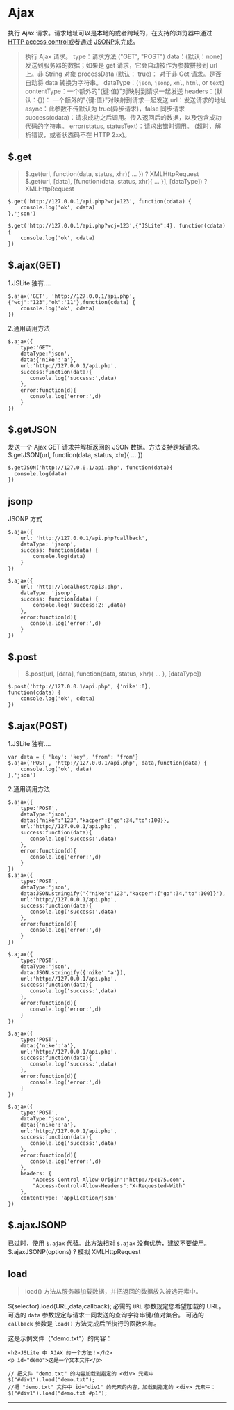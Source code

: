 # Ajax

执行 Ajax 请求。请求地址可以是本地的或者跨域的，在支持的浏览器中通过 [HTTP access control](https://developer.mozilla.org/zh-CN/docs/Web/HTTP/Access_control_CORS)或者通过 [JSONP](http://json-p.org/)来完成。

> 执行 Ajax 请求。
> type：请求方法 ("GET", "POST")
> data：(默认：none)发送到服务器的数据；如果是 get 请求，它会自动被作为参数拼接到 url 上。非 String 对象
> processData (默认： true)： 对于非 Get 请求。是否自动将 data 转换为字符串。
> dataType：(`json`, `jsonp`, `xml`, `html`, or `text`)
> contentType：一个额外的"{键:值}"对映射到请求一起发送
> headers：(默认：{})： 一个额外的"{键:值}"对映射到请求一起发送
> url：发送请求的地址
> async：此参数不传默认为 true(异步请求)，false 同步请求
> success(cdata)：请求成功之后调用。传入返回后的数据，以及包含成功代码的字符串。
> error(status, statusText)：请求出错时调用。 (超时，解析错误，或者状态码不在 HTTP 2xx)。

## $.get

> $.get(url, function(data, status, xhr){ ... }) ? XMLHttpRequest
> $.get(url, [data], [function(data, status, xhr){ ... }], [dataType]) ? XMLHttpRequest

```
$.get('http://127.0.0.1/api.php?wcj=123', function(cdata) {
    console.log('ok', cdata)
},'json')

$.get('http://127.0.0.1/api.php?wcj=123',{"JSLite":4}, function(cdata) {
    console.log('ok', cdata)
}) 
```

## $.ajax(GET)

1.JSLite 独有....

```
$.ajax('GET', 'http://127.0.0.1/api.php', {"wcj":"123","ok":'11'},function(cdata) {
    console.log('ok', cdata)
}) 
```

2.通用调用方法

```
$.ajax({
    type:'GET',
    dataType:'json',
    data:{'nike':'a'},
    url:'http://127.0.0.1/api.php',
    success:function(data){
       console.log('success:',data)
    },
    error:function(d){
       console.log('error:',d)
    }
}) 
```

## $.getJSON

发送一个 Ajax GET 请求并解析返回的 JSON 数据。方法支持跨域请求。
$.getJSON(url, function(data, status, xhr){ ... })

```
$.getJSON('http://127.0.0.1/api.php', function(data){
  console.log(data)
}) 
```

## jsonp

JSONP 方式

```
$.ajax({
    url: 'http://127.0.0.1/api.php?callback',
    dataType: 'jsonp',
    success: function(data) {
        console.log(data)
    }
})

$.ajax({
    url: 'http://localhost/api3.php',
    dataType: 'jsonp',
    success: function(data) {
        console.log('success:2:',data)
    },
    error:function(d){
       console.log('error:',d)
    }
}) 
```

## $.post

> $.post(url, [data], function(data, status, xhr){ ... }, [dataType])

```
$.post('http://127.0.0.1/api.php', {'nike':0},
function(cdata) {
    console.log('ok', cdata)
}) 
```

## $.ajax(POST)

1.JSLite 独有....

```
var data = { 'key': 'key', 'from': 'from'}
$.ajax('POST', 'http://127.0.0.1/api.php', data,function(data) {
    console.log('ok', data)
},'json') 
```

2.通用调用方法

```
$.ajax({
    type:'POST',
    dataType:'json',
    data:{"nike":"123","kacper":{"go":34,"to":100}},
    url:'http://127.0.0.1/api.php',
    success:function(data){
       console.log('success:',data)
    },
    error:function(d){
       console.log('error:',d)
    }
})
$.ajax({
    type:'POST',
    dataType:'json',
    data:JSON.stringify('{"nike":"123","kacper":{"go":34,"to":100}}'),
    url:'http://127.0.0.1/api.php',
    success:function(data){
       console.log('success:',data)
    },
    error:function(d){
       console.log('error:',d)
    }
})

$.ajax({
    type:'POST',
    dataType:'json',
    data:JSON.stringify({'nike':'a'}),
    url:'http://127.0.0.1/api.php',
    success:function(data){
       console.log('success:',data)
    },
    error:function(d){
       console.log('error:',d)
    }
})

$.ajax({
    type:'POST',
    data:{'nike':'a'},
    url:'http://127.0.0.1/api.php',
    success:function(data){
       console.log('success:',data)
    },
    error:function(d){
       console.log('error:',d)
    }
})

$.ajax({
    type:'POST',
    dataType:'json',
    data:{'nike':'a'},
    url:'http://127.0.0.1/api.php',
    success:function(data){
       console.log('success:',data)
    },
    error:function(d){
       console.log('error:',d)
    },
    headers: {
        "Access-Control-Allow-Origin":"http://pc175.com",
        "Access-Control-Allow-Headers":"X-Requested-With"
    },
    contentType: 'application/json'
}) 
```

## $.ajaxJSONP

已过时，使用 `$.ajax` 代替。此方法相对 `$.ajax` 没有优势，建议不要使用。 $.ajaxJSONP(options) ? 模拟 XMLHttpRequest

## load

> load() 方法从服务器加载数据，并把返回的数据放入被选元素中。

$(selector).load(URL,data,callback);
必需的 `URL` 参数规定您希望加载的 URL。
可选的 `data` 参数规定与请求一同发送的查询字符串键/值对集合。
可选的 `callback` 参数是 `load()` 方法完成后所执行的函数名称。

这是示例文件（"demo.txt"）的内容：

```
<h2>JSLite 中 AJAX 的一个方法！</h2>
<p id="demo">这是一个文本文件</p> 
```

```
// 把文件 "demo.txt" 的内容加载到指定的 <div> 元素中
$("#div1").load("demo.txt");
//把 "demo.txt" 文件中 id="div1" 的元素的内容，加载到指定的 <div> 元素中：
$("#div1").load("demo.txt #p1"); 
```

* * *